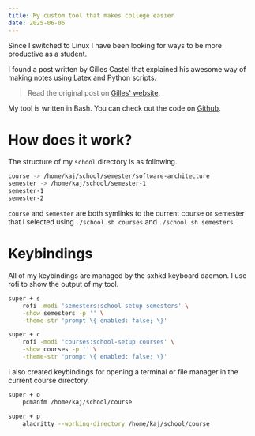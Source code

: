 ```yaml
---
title: My custom tool that makes college easier
date: 2025-06-06
---
```


Since I switched to Linux I have been looking for ways to be more productive as a student.

I found a post written by Gilles Castel that explained his awesome way of making notes using Latex and Python scripts.

> Read the original post on [Gilles' website](https://castel.dev/post/lecture-notes-3).

My tool is written in Bash. You can check out the code on [Github](https://github.com/niceduckdev/setup-for-college).

# How does it work?

The structure of my `school` directory is as following.

```sh
course -> /home/kaj/school/semester/software-architecture
semester -> /home/kaj/school/semester-1
semester-1
semester-2
```

`course` and `semester` are both symlinks to the current course or semester that I selected using `./school.sh courses` and `./school.sh semesters`.

# Keybindings

All of my keybindings are managed by the sxhkd keyboard daemon. I use rofi to show the output of my tool.

```sh
super + s
    rofi -modi 'semesters:school-setup semesters' \
    -show semesters -p '' \
    -theme-str 'prompt \{ enabled: false; \}'
```

```sh
super + c
	rofi -modi 'courses:school-setup courses' \
    -show courses -p '' \
    -theme-str 'prompt \{ enabled: false; \}'
```

I also created keybindings for opening a terminal or file manager in the current course directory.

```sh
super + o
	pcmanfm /home/kaj/school/course
```

```sh
super + p
	alacritty --working-directory /home/kaj/school/course
```